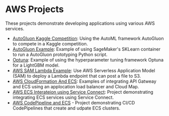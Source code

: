 # AWS Projects

These projects demonstrate developing applications using various AWS services. 

- [AutoGluon Kaggle Competition](https://github.com/efarish/portfolio/tree/main/aws/flood): Using the AutoML framework AutoGluon to compete in a Kaggle competition.
- [AutoGluon Example](https://github.com/efarish/portfolio/tree/main/aws/AutoGluon): Example of using SageMaker's SKLearn container to run a AutoGluon prototyping Python script.
- [Optuna](https://github.com/efarish/portfolio/tree/main/aws/Optuna): Example of using the hyperparameter tuning framework Optuna for a LightGBM model.
- [AWS SAM Lambda Example](https://github.com/efarish/portfolio/tree/main/aws/sam_lambda_s3): Use AWS Serverless Application Model (SAM) to deploy a Lambda endpoint that can post a file to S3.
- [AWS CloudFormation And ECS](https://github.com/efarish/portfolio/tree/main/aws/ecs_docker): Examples of integrating API Gatweay and ECS using an applocation load balancer and Cloud Map.
- [AWS ECS Interateion using Service Connect](https://github.com/efarish/portfolio/tree/main/aws/ecs_service_connect): Project demonstrating integrating ECS services using Service Connect.
- [AWS CodePipeline and ECS](https://github.com/efarish/portfolio/tree/main/aws/codepipeline_docker_ecs) - Project demonstrating CI/CD CodePipelines that create and udpate ECS clusters.
